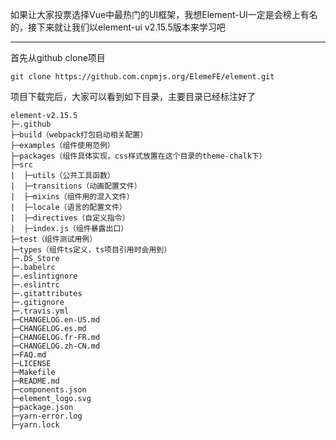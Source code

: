 如果让大家投票选择Vue中最热门的UI框架，我想Element-UI一定是会榜上有名的，接下来就让我们以element-ui v2.15.5版本来学习吧

****
首先从github clone项目

```shell
git clone https://github.com.cnpmjs.org/ElemeFE/element.git
```

项目下载完后，大家可以看到如下目录，主要目录已经标注好了

```
element-v2.15.5
├─.github
├─build（webpack打包启动相关配置）
├─examples（组件使用范例）
├─packages（组件具体实现，css样式放置在这个目录的theme-chalk下）
├─src
|  ├─utils（公共工具函数）
|  ├─transitions（动画配置文件）
|  ├─mixins（组件用的混入文件）
|  ├─locale（语言的配置文件）
|  ├─directives（自定义指令）
|  ├─index.js（组件暴露出口）
├─test（组件测试用例）
├─types（组件ts定义，ts项目引用时会用到）
├─.DS_Store
├─.babelrc
├─.eslintignore
├─.eslintrc
├─.gitattributes
├─.gitignore
├─.travis.yml
├─CHANGELOG.en-US.md
├─CHANGELOG.es.md
├─CHANGELOG.fr-FR.md
├─CHANGELOG.zh-CN.md
├─FAQ.md
├─LICENSE
├─Makefile
├─README.md
├─components.json
├─element_logo.svg
├─package.json
├─yarn-error.log
├─yarn.lock
```





